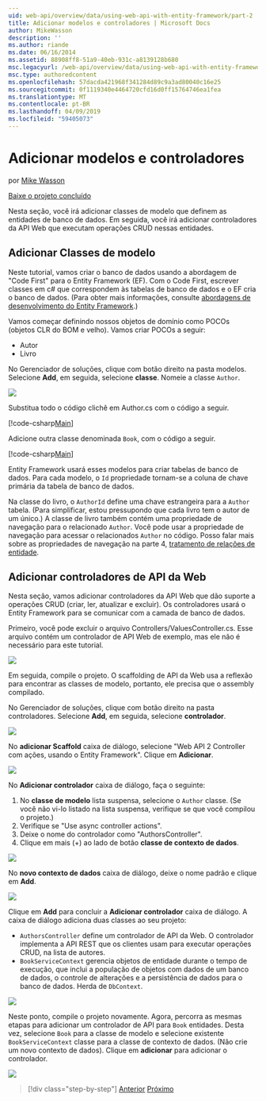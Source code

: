 ```yaml
---
uid: web-api/overview/data/using-web-api-with-entity-framework/part-2
title: Adicionar modelos e controladores | Microsoft Docs
author: MikeWasson
description: ''
ms.author: riande
ms.date: 06/16/2014
ms.assetid: 88908ff8-51a9-40eb-931c-a8139128b680
msc.legacyurl: /web-api/overview/data/using-web-api-with-entity-framework/part-2
msc.type: authoredcontent
ms.openlocfilehash: 57dacda421968f341284d89c9a3ad80040c16e25
ms.sourcegitcommit: 0f1119340e4464720cfd16d0ff15764746ea1fea
ms.translationtype: MT
ms.contentlocale: pt-BR
ms.lasthandoff: 04/09/2019
ms.locfileid: "59405073"
---
```

# <a name="add-models-and-controllers"></a>Adicionar modelos e controladores

por [Mike Wasson](https://github.com/MikeWasson)

[Baixe o projeto concluído](https://github.com/MikeWasson/BookService)

Nesta seção, você irá adicionar classes de modelo que definem as entidades de banco de dados. Em seguida, você irá adicionar controladores da API Web que executam operações CRUD nessas entidades.

## <a name="add-model-classes"></a>Adicionar Classes de modelo

Neste tutorial, vamos criar o banco de dados usando a abordagem de "Code First" para o Entity Framework (EF). Com o Code First, escrever classes em c# que correspondem às tabelas de banco de dados e o EF cria o banco de dados. (Para obter mais informações, consulte [abordagens de desenvolvimento do Entity Framework](https://msdn.microsoft.com/library/ms178359%28v=vs.110%29.aspx#dbfmfcf).)

Vamos começar definindo nossos objetos de domínio como POCOs (objetos CLR do BOM e velho). Vamos criar POCOs a seguir:

- Autor
- Livro

No Gerenciador de soluções, clique com botão direito na pasta modelos. Selecione **Add**, em seguida, selecione **classe**. Nomeie a classe `Author`.

![](part-2/_static/image1.png)

Substitua todo o código clichê em Author.cs com o código a seguir.

[!code-csharp[Main](part-2/samples/sample1.cs)]

Adicione outra classe denominada `Book`, com o código a seguir.

[!code-csharp[Main](part-2/samples/sample2.cs)]

Entity Framework usará esses modelos para criar tabelas de banco de dados. Para cada modelo, o `Id` propriedade tornam-se a coluna de chave primária da tabela de banco de dados.

Na classe do livro, o `AuthorId` define uma chave estrangeira para a `Author` tabela. (Para simplificar, estou pressupondo que cada livro tem o autor de um único.) A classe de livro também contém uma propriedade de navegação para o relacionado `Author`. Você pode usar a propriedade de navegação para acessar o relacionados `Author` no código. Posso falar mais sobre as propriedades de navegação na parte 4, [tratamento de relações de entidade](part-4.md).

## <a name="add-web-api-controllers"></a>Adicionar controladores de API da Web

Nesta seção, vamos adicionar controladores da API Web que dão suporte a operações CRUD (criar, ler, atualizar e excluir). Os controladores usará o Entity Framework para se comunicar com a camada de banco de dados.

Primeiro, você pode excluir o arquivo Controllers/ValuesController.cs. Esse arquivo contém um controlador de API Web de exemplo, mas ele não é necessário para este tutorial.

![](part-2/_static/image2.png)

Em seguida, compile o projeto. O scaffolding de API da Web usa a reflexão para encontrar as classes de modelo, portanto, ele precisa que o assembly compilado.

No Gerenciador de soluções, clique com botão direito na pasta controladores. Selecione **Add**, em seguida, selecione **controlador**.

![](part-2/_static/image3.png)

No **adicionar Scaffold** caixa de diálogo, selecione "Web API 2 Controller com ações, usando o Entity Framework". Clique em **Adicionar**.

![](part-2/_static/image4.png)

No **Adicionar controlador** caixa de diálogo, faça o seguinte:

1. No **classe de modelo** lista suspensa, selecione o `Author` classe. (Se você não vi-lo listado na lista suspensa, verifique se que você compilou o projeto.)
2. Verifique se "Use async controller actions".
3. Deixe o nome do controlador como &quot;AuthorsController&quot;.
4. Clique em mais (+) ao lado de botão **classe de contexto de dados**.

![](part-2/_static/image5.png)

No **novo contexto de dados** caixa de diálogo, deixe o nome padrão e clique em **Add**.

![](part-2/_static/image6.png)

Clique em **Add** para concluir a **Adicionar controlador** caixa de diálogo. A caixa de diálogo adiciona duas classes ao seu projeto:

- `AuthorsController` define um controlador de API da Web. O controlador implementa a API REST que os clientes usam para executar operações CRUD, na lista de autores.
- `BookServiceContext` gerencia objetos de entidade durante o tempo de execução, que inclui a população de objetos com dados de um banco de dados, o controle de alterações e a persistência de dados para o banco de dados. Herda de `DbContext`.

![](part-2/_static/image7.png)

Neste ponto, compile o projeto novamente. Agora, percorra as mesmas etapas para adicionar um controlador de API para `Book` entidades. Desta vez, selecione `Book` para a classe de modelo e selecione existente `BookServiceContext` classe para a classe de contexto de dados. (Não crie um novo contexto de dados). Clique em **adicionar** para adicionar o controlador.

![](part-2/_static/image8.png)

> [!div class="step-by-step"]
> [Anterior](part-1.md)
> [Próximo](part-3.md)
